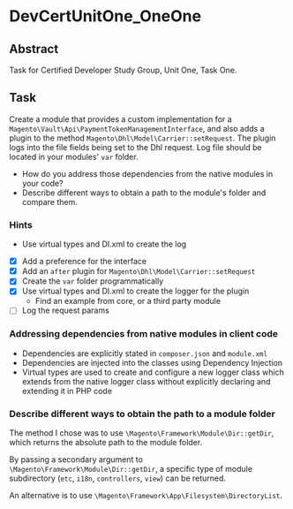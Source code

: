 # DevCertUnitOne_OneOne

## Abstract
Task for Certified Developer Study Group, Unit One, Task One.

## Task
Create a module that provides a custom implementation for a `Magento\Vault\Api\PaymentTokenManagementInterface`, and also adds a plugin to the method `Magento\Dhl\Model\Carrier::setRequest`. The plugin logs into the file fields being set to the Dhl request.
Log file should be located in your modules' `var` folder.

- How do you address those dependencies from the native modules in your code?
- Describe different ways to obtain a path to the module's folder and compare them.

### Hints
* Use virtual types and DI.xml to create the log

- [x] Add a preference for the interface
- [x] Add an `after` plugin for `Magento\Dhl\Model\Carrier::setRequest`
- [x] Create the `var` folder programmatically
- [x] Use virtual types and DI.xml to create the logger for the plugin
    - Find an example from core, or a third party module
- [ ] Log the request params

### Addressing dependencies from native modules in client code
- Dependencies are explicitly stated in `composer.json` and `module.xml`
- Dependencies are injected into the classes using Dependency Injection
- Virtual types are used to create and configure a new logger class which extends from the native logger class without explicitly declaring and extending it in PHP code

### Describe different ways to obtain the path to a module folder

The method I chose was to use `\Magento\Framework\Module\Dir::getDir`, which returns the absolute path to the module folder.

By passing a secondary argument to `\Magento\Framework\Module\Dir::getDir`, a specific type of module subdirectory (`etc`, `i18n`, `controllers`, `view`) can be returned.

An alternative is to use `\Magento\Framework\App\Filesystem\DirectoryList`.